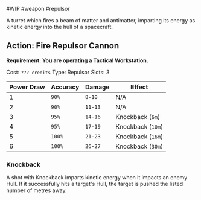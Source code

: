#WIP #weapon #repulsor

A turret which fires a beam of matter and antimatter, imparting its energy as kinetic energy into the hull of a spacecraft.

## Action: Fire Repulsor Cannon

**Requirement: You are operating a Tactical Workstation.**

Cost: `??? credits`
Type: Repulsor
Slots: 3

| Power Draw | Accuracy | Damage | Effect |
| -----------|----------|--------|--------|
| 1 | `90%` | `8-10` | N/A |
| 2 | `90%` | `11-13` | N/A |
| 3 | `95%` | `14-16` | Knockback (`6m`) |
| 4 | `95%` | `17-19` | Knockback (`10m`) |
| 5 | `100%` | `21-23` | Knockback (`16m`) |
| 6 | `100%` | `26-27` | Knockback (`30m`) |

### Knockback

A shot with Knockback imparts kinetic energy when it impacts an enemy Hull. If it successfully hits a target's Hull, the target is pushed the listed number of metres away.
